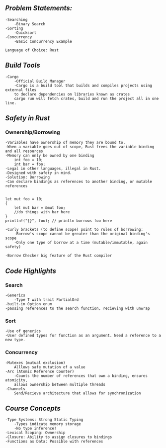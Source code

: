 ***Problem Statements:***
-
    -Searching
        -Binary Search
    -Sorting
        -Quicksort
    -Concurrency
        -Basic Concurrency Example
        
    Language of Choice: Rust

***Build Tools***
-
    -Cargo
        -Official Build Manager
        -Cargo is a build tool that builds and compiles projects using external files 
        to declare dependencies on libraries known as crates 
        cargo run will fetch crates, build and run the project all in one line.

***Safety in Rust***
-
    
### Ownership/Borrowing

    
    -Variables have ownership of memory they are bound to.
    -When a variable goes out of scope, Rust frees the variable binding and all resources
    -Memory can only be owned by one binding
        int foo = 10;
        int bar = foo;
    -Legal in other languages, illegal in Rust.
    -Designed with safety in mind.
    -Solution: Borrowing
    -Can declare bindings as references to another binding, or mutable references
<pre><code>
let mut foo = 10;
{
    let mut bar = &mut foo;
    //do things with bar here
}
println!("{}", foo); // println borrows foo here 
</code></pre>
        
    -Curly brackets (to define scope) point to rules of borrowing:
        -Borrow's scope cannot be greater than the original binding's scope
        -Only one type of borrow at a time (mutable/immutable, again safety)
        
    -Borrow Checker big feature of the Rust compiler
    
***Code Highlights***
-

### Search

    -Generics
        -Type T with trait PartialOrd
    -built-in Option enum
    -passing references to the search function, recieving with unwrap
    
### Sort
    -Use of generics
    -User defined types for function as an argument. Need a reference to a new type.
    
### Concurrency
    -Mutexes (mutual exclusion)
        Alllows safe mutation of a value
    -Arc (Atomic Reference Counter)
        -Counts the number of references that own a binding, ensures atomicity, 
        allows ownership between multiple threads
    -Channels
        Send/Recieve architecture that allows for synchronization
    
***Course Concepts***
-
    -Type Systems: Strong Static Typing
        -Types indicate memory storage
        -No type inference!
    -Lexical Scoping: Ownership
    -Closure: Ability to assign closures to bindings
    -Functions as Data: Possible with references

    
